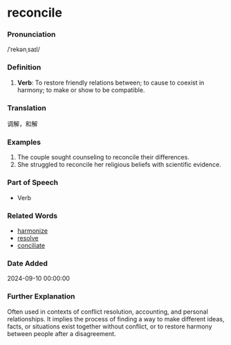 # reconcile
### Pronunciation
/ˈrekənˌsaɪl/
### Definition
1. **Verb**: To restore friendly relations between; to cause to coexist in harmony; to make or show to be compatible.
### Translation
调解，和解
### Examples
1. The couple sought counseling to reconcile their differences.
2. She struggled to reconcile her religious beliefs with scientific evidence.
### Part of Speech
- Verb
### Related Words
- [harmonize](harmonize.md)
- [resolve](resolve.md)
- [conciliate](conciliate.md)
### Date Added
2024-09-10 00:00:00

### Further Explanation
Often used in contexts of conflict resolution, accounting, and personal relationships. It implies the process of finding a way to make different ideas, facts, or situations exist together without conflict, or to restore harmony between people after a disagreement.